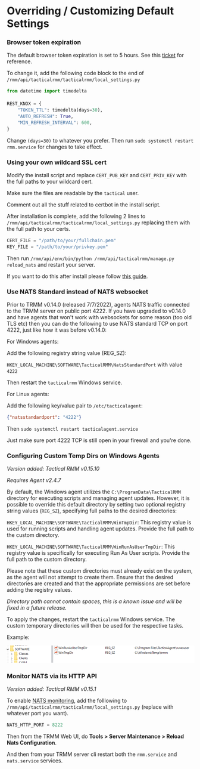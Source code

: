 # Overriding / Customizing Default Settings

### Browser token expiration

The default browser token expiration is set to 5 hours. See this [ticket](https://github.com/amidaware/tacticalrmm/issues/503) for reference.

To change it, add the following code block to the end of `/rmm/api/tacticalrmm/tacticalrmm/local_settings.py`

```python
from datetime import timedelta

REST_KNOX = {
    "TOKEN_TTL": timedelta(days=30),
    "AUTO_REFRESH": True,
    "MIN_REFRESH_INTERVAL": 600,
}
```

Change `(days=30)` to whatever you prefer. Then run `sudo systemctl restart rmm.service` for changes to take effect.

### Using your own wildcard SSL cert

Modify the install script and replace `CERT_PUB_KEY` and `CERT_PRIV_KEY` with the full paths to your wildcard cert.

Make sure the files are readable by the `tactical` user.

Comment out all the stuff related to certbot in the install script.

After installation is complete, add the following 2 lines to `/rmm/api/tacticalrmm/tacticalrmm/local_settings.py` replacing them with the full path to your certs.

```python
CERT_FILE = "/path/to/your/fullchain.pem"
KEY_FILE = "/path/to/your/privkey.pem"
```

Then run `/rmm/api/env/bin/python /rmm/api/tacticalrmm/manage.py reload_nats` and restart your server.

If you want to do this after install please follow [this guide](https://docs.tacticalrmm.com/unsupported_scripts/#using-purchased-ssl-certs-instead-of-lets-encrypt-wildcards).

### Use NATS Standard instead of NATS websocket

Prior to TRMM v0.14.0 (released 7/7/2022), agents NATS traffic connected to the TRMM server on public port 4222.
If you have upgraded to v0.14.0 and have agents that won't work with websockets for some reason (too old TLS etc) then you can do the following to use NATS standard TCP on port 4222, just like how it was before v0.14.0:

For Windows agents:

Add the following registry string value (REG_SZ):

`HKEY_LOCAL_MACHINE\SOFTWARE\TacticalRMM\NatsStandardPort` with value `4222`

Then restart the `tacticalrmm` Windows service.

For Linux agents:

Add the following key/value pair to `/etc/tacticalagent`:
```json
{"natsstandardport": "4222"}
```

Then `sudo systemctl restart tacticalagent.service`

Just make sure port 4222 TCP is still open in your firewall and you're done.

### Configuring Custom Temp Dirs on Windows Agents

*Version added: Tactical RMM v0.15.10*

*Requires Agent v2.4.7*

By default, the Windows agent utilizes the `C:\ProgramData\TacticalRMM` directory for executing scripts and managing agent updates. However, it is possible to override this default directory by setting two optional registry string values (`REG_SZ`), specifying full paths to the desired directories:

`HKEY_LOCAL_MACHINE\SOFTWARE\TacticalRMM\WinTmpDir`: This registry value is used for running scripts and handling agent updates. Provide the full path to the custom directory.

`HKEY_LOCAL_MACHINE\SOFTWARE\TacticalRMM\WinRunAsUserTmpDir`: This registry value is specifically for executing Run As User scripts. Provide the full path to the custom directory.

Please note that these custom directories must already exist on the system, as the agent will not attempt to create them. Ensure that the desired directories are created and that the appropriate permissions are set before adding the registry values.

*Directory path cannot contain spaces, this is a known issue and will be fixed in a future release.*

To apply the changes, restart the `tacticalrmm` Windows service. The custom temporary directories will then be used for the respective tasks.

Example:

![reg](../images/wintmpdir.png)

### Monitor NATS via its HTTP API

*Version added: Tactical RMM v0.15.1*



To enable [NATS monitoring](https://docs.nats.io/running-a-nats-service/configuration/monitoring), add the folllowing to `/rmm/api/tacticalrmm/tacticalrmm/local_settings.py` (replace with whatever port you want).
```python
NATS_HTTP_PORT = 8222
```

Then from the TRMM Web UI, do **Tools > Server Maintenance > Reload Nats Configuration**.

And then from your TRMM server cli restart both the `rmm.service` and `nats.service` services.

